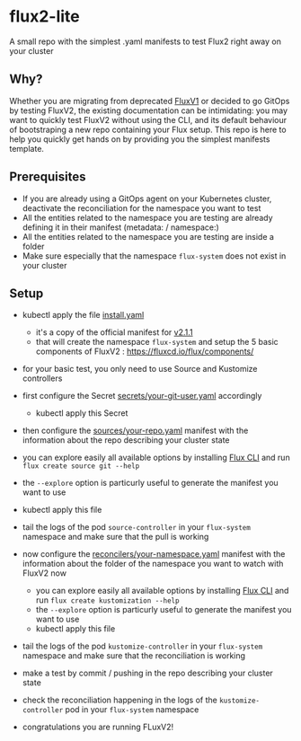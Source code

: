 # flux2-lite
A small repo with the simplest .yaml manifests to test Flux2 right away on your cluster

## Why?
Whether you are migrating from deprecated [FluxV1](https://github.com/fluxcd/flux) or decided to go GitOps by testing FluxV2, the existing documentation can be intimidating: you may want to quickly test FluxV2 without using the CLI, and its default behaviour of bootstraping a new repo containing your Flux setup. This repo is here to help you quickly get hands on by providing you the simplest manifests template.

## Prerequisites
- If you are already using a GitOps agent on your Kubernetes cluster, deactivate the reconciliation for the namespace you want to test
- All the entities related to the namespace you are testing are already defining it in their manifest (metadata: / namespace:)
- All the entities related to the namespace you are testing are inside a folder
- Make sure especially that the namespace `flux-system` does not exist in your cluster

## Setup
- kubectl apply the file [install.yaml](/flux-system/install.yaml)
  - it's a copy of the official manifest for [v2.1.1](https://github.com/fluxcd/flux2/releases/tag/v2.1.1)
  - that will create the namespace `flux-system` and setup the 5 basic components of FluxV2 : https://fluxcd.io/flux/components/
-  for your basic test, you only need to use Source and Kustomize controllers
  
- first configure the Secret [secrets/your-git-user.yaml](/flux-system/secrets/your-git-user.yaml) accordingly
  - kubectl apply this Secret
-  then configure the [sources/your-repo.yaml](/flux-system/sources/your-repo.yaml) manifest with the information about the repo describing your cluster state
  - you can explore easily all available options by installing [Flux CLI](https://fluxcd.io/flux/installation/#install-the-flux-cli) and run `flux create source git --help`
  - the `--explore` option is particurly useful to generate the manifest you want to use
  - kubectl apply this file
- tail the logs of the pod `source-controller` in your `flux-system` namespace and make sure that the pull is working

- now configure the [reconcilers/your-namespace.yaml](/flux-system/reconcilers/your-namespace.yaml) manifest with the information about the folder of the namespace you want to watch with FluxV2 now
  - you can explore easily all available options by installing [Flux CLI](https://fluxcd.io/flux/installation/#install-the-flux-cli) and run `flux create kustomization --help`
  - the `--explore` option is particurly useful to generate the manifest you want to use
  - kubectl apply this file
- tail the logs of the pod `kustomize-controller` in your `flux-system` namespace and make sure that the reconciliation is working
- make a test by commit / pushing in the repo describing your cluster state
- check the reconciliation happening in the logs of the `kustomize-controller` pod in your `flux-system` namespace
- congratulations you are running FLuxV2!
